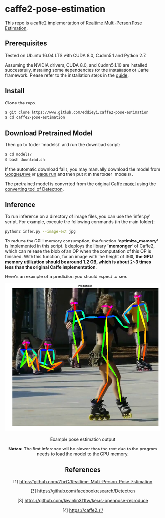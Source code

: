 # caffe2-pose-estimation

This repo is a caffe2 implementation of [Realtime Multi-Person Pose Estimation](https://github.com/ZheC/Realtime_Multi-Person_Pose_Estimation).

## Prerequisites

Tested on Ubuntu 16.04 LTS with CUDA 8.0, Cudnn5.1 and Python 2.7.

Assuming the NVIDIA drivers, CUDA 8.0, and Cudnn5.1.10 are installed successfully.
Installing some dependencies for the installation of Caffe framework.
Please refer to the installation steps in the [guide](https://caffe2.ai/docs/getting-started.html?platform=ubuntu&configuration=compile).

## Install

Clone the repo.

```bash
$ git clone https://www.github.com/eddieyi/caffe2-pose-estimation
$ cd caffe2-pose-estimation
```

## Download Pretrained Model

Then go to folder 'models/' and run the download script:

```bash
$ cd models/
$ bash download.sh
```

If the automatic download fails, you may manually download the model from [GoogleDrive](https://drive.google.com/open?id=1Ft0Pd4-aKQ0rLx3J4f5Wf4ykf7I8tsO1) or [BaiduYun](https://pan.baidu.com/s/1zkwETLjTQAdaALzWy5IaCg) and then put it in the folder 'models/'.

The pretrained model is converted from the original Caffe [model](http://posefs1.perception.cs.cmu.edu/Users/ZheCao/pose_iter_440000.caffemodel) using the [converting tool of Detectron](https://github.com/facebookresearch/Detectron/blob/master/tools/pickle_caffe_blobs.py).

## Inference

To run inference on a directory of image files, you can use the 'infer.py' script. For example, execute the following commands (in the main folder):

```bash
python2 infer.py --image-ext jpg
```

To reduce the GPU memory consumption, the function **'optimize_memory'** is implemented in this script. It deploys the library **'memonger'** of Caffe2, which can release the blob of an OP when the computation of this OP is finished. With this function, for an image with the height of 368, **the GPU memory utilization should be around 1.2 GB, which is about 2~3 times less than the original Caffe implementation**.

Here's an example of a prediction you should expect to see.

<div align="center">
    <img src="images/outputs/ski.jpg">
    <p>Example pose estimation output</p>
</dev>

**Notes:** The first inference will be slower than the rest due to the program needs to load the model to the GPU memory.

## References

[1] https://github.com/ZheC/Realtime_Multi-Person_Pose_Estimation

[2] https://github.com/facebookresearch/Detectron

[3] https://github.com/kevinlin311tw/keras-openpose-reproduce

[4] https://caffe2.ai/



